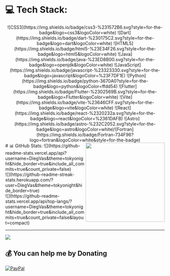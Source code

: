 
# 💻 Tech Stack:
<div align="center">
![CSS3](https://img.shields.io/badge/css3-%231572B6.svg?style=for-the-badge&logo=css3&logoColor=white) ![Dart](https://img.shields.io/badge/dart-%230175C2.svg?style=for-the-badge&logo=dart&logoColor=white) ![HTML5](https://img.shields.io/badge/html5-%23E34F26.svg?style=for-the-badge&logo=html5&logoColor=white) ![Java](https://img.shields.io/badge/java-%23ED8B00.svg?style=for-the-badge&logo=openjdk&logoColor=white) ![JavaScript](https://img.shields.io/badge/javascript-%23323330.svg?style=for-the-badge&logo=javascript&logoColor=%23F7DF1E) ![Python](https://img.shields.io/badge/python-3670A0?style=for-the-badge&logo=python&logoColor=ffdd54) ![Flutter](https://img.shields.io/badge/Flutter-%2302569B.svg?style=for-the-badge&logo=Flutter&logoColor=white) ![Vite](https://img.shields.io/badge/vite-%23646CFF.svg?style=for-the-badge&logo=vite&logoColor=white) ![React](https://img.shields.io/badge/react-%2320232a.svg?style=for-the-badge&logo=react&logoColor=%2361DAFB) ![Astro](https://img.shields.io/badge/astro-%232C2052.svg?style=for-the-badge&logo=astro&logoColor=white)![Fortran](https://img.shields.io/badge/Fortran-734F96?logo=fortran&logoColor=white&style=for-the-badge)
</div>
<img align="right" height="250" src="https://media.tenor.com/PQChISm1MnEAAAAM/dread-suit-samus-aran.gif"  />
# 📊 GitHub Stats:
![](https://github-readme-stats.vercel.app/api?username=DiegVas&theme=tokyonight&hide_border=true&include_all_commits=true&count_private=false)<br/>
![](https://github-readme-streak-stats.herokuapp.com/?user=DiegVas&theme=tokyonight&hide_border=true)<br/>
![](https://github-readme-stats.vercel.app/api/top-langs/?username=DiegVas&theme=tokyonight&hide_border=true&include_all_commits=true&count_private=false&layout=compact)


---
[![](https://visitcount.itsvg.in/api?id=DiegVas&icon=0&color=0)](https://visitcount.itsvg.in)

  ## 💰 You can help me by Donating
  [![PayPal](https://img.shields.io/badge/PayPal-00457C?style=for-the-badge&logo=paypal&logoColor=white)](https://paypal.me/DieVasq) 

